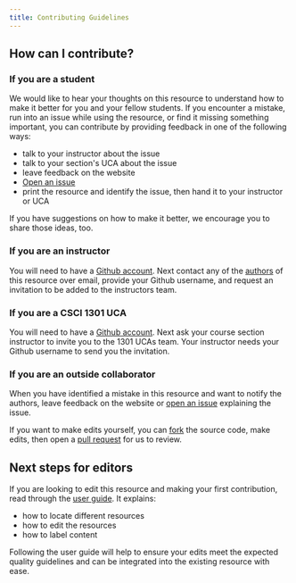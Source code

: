 ```yaml
---
title: Contributing Guidelines
---
```


## How can I contribute?

### If you are a student

We would like to hear your thoughts on this resource to understand how to make it better for you and your fellow students. If you encounter a mistake, run into an issue while using the resource, or find it missing something important, you can contribute by providing feedback in one of the following ways:

- talk to your instructor about the issue
- talk to your section's UCA about the issue
- leave feedback on the website
- [Open an issue](https://github.com/csci-1301/csci-1301.github.io/issues/new/choose)
- print the resource and identify the issue, then hand it to your instructor or UCA

If you have suggestions on how to make it better, we encourage you to share those ideas, too.

### If you are an instructor

You will need to have a [Github account](https://github.com/). Next contact any of the [authors](about#authors) of this resource over email, provide your Github username, and request an invitation to be added to the instructors team. 

### If you are a CSCI 1301 UCA

You will need to have a [Github account](https://github.com/). Next ask your course section instructor to invite you to the 1301 UCAs team. Your instructor needs your Github username to send you the invitation.

### If you are an outside collaborator

When you have identified a mistake in this resource and want to notify the authors, leave feedback on the website or [open an issue](https://github.com/csci-1301/csci-1301.github.io/issues/new/choose) explaining the issue. 

If you want to make edits yourself, you can [fork](https://github.com/csci-1301/csci-1301.github.io/fork) the source code, make edits, then open a [pull request](https://github.com/csci-1301/csci-1301.github.io/pulls) for us to review.

## Next steps for editors

If you are looking to edit this resource and making your first contribution, read through the [user guide](user_guide.html). It explains:

- how to locate different resources
- how to edit the resources
- how to label content

Following the user guide will help to ensure your edits meet the expected quality guidelines and can be integrated into the existing resource with ease.